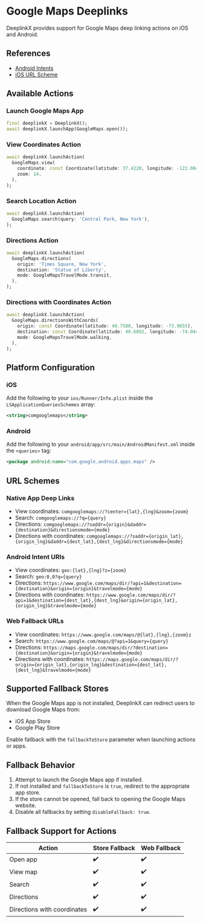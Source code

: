 # Google Maps Deeplinks

DeeplinkX provides support for Google Maps deep linking actions on iOS and Android.

## References

- [Android Intents](https://developer.android.com/guide/components/google-maps-intents)
- [iOS URL Scheme](https://developers.google.com/maps/documentation/urls/ios-urlscheme)

## Available Actions

### Launch Google Maps App
```dart
final deeplinkX = DeeplinkX();
await deeplinkX.launchApp(GoogleMaps.open());
```

### View Coordinates Action
```dart
await deeplinkX.launchAction(
  GoogleMaps.view(
    coordinate: const Coordinate(latitude: 37.4220, longitude: -122.0841),
    zoom: 14,
  ),
);
```

### Search Location Action
```dart
await deeplinkX.launchAction(
  GoogleMaps.search(query: 'Central Park, New York'),
);
```

### Directions Action
```dart
await deeplinkX.launchAction(
  GoogleMaps.directions(
    origin: 'Times Square, New York',
    destination: 'Statue of Liberty',
    mode: GoogleMapsTravelMode.transit,
  ),
);
```

### Directions with Coordinates Action
```dart
await deeplinkX.launchAction(
  GoogleMaps.directionsWithCoords(
    origin: const Coordinate(latitude: 40.7580, longitude: -73.9855),
    destination: const Coordinate(latitude: 40.6892, longitude: -74.0445),
    mode: GoogleMapsTravelMode.walking,
  ),
);
```

## Platform Configuration

### iOS
Add the following to your `ios/Runner/Info.plist` inside the `LSApplicationQueriesSchemes` array:
```xml
<string>comgooglemaps</string>
```

### Android
Add the following to your `android/app/src/main/AndroidManifest.xml` inside the `<queries>` tag:
```xml
<package android:name="com.google.android.apps.maps" />
```

## URL Schemes

### Native App Deep Links
- View coordinates: `comgooglemaps://?center={lat},{lng}&zoom={zoom}`
- Search: `comgooglemaps://?q={query}`
- Directions: `comgooglemaps://?saddr={origin}&daddr={destination}&directionsmode={mode}`
- Directions with coordinates: `comgooglemaps://?saddr={origin_lat},{origin_lng}&daddr={dest_lat},{dest_lng}&directionsmode={mode}`

### Android Intent URIs
- View coordinates: `geo:{lat},{lng}?z={zoom}`
- Search: `geo:0,0?q={query}`
- Directions: `https://www.google.com/maps/dir/?api=1&destination={destination}&origin={origin}&travelmode={mode}`
- Directions with coordinates: `https://www.google.com/maps/dir/?api=1&destination={dest_lat},{dest_lng}&origin={origin_lat},{origin_lng}&travelmode={mode}`

### Web Fallback URLs
- View coordinates: `https://www.google.com/maps/@{lat},{lng},{zoom}z`
- Search: `https://www.google.com/maps/@?api=1&query={query}`
- Directions: `https://maps.google.com/maps/dir/?destination={destination}&origin={origin}&travelmode={mode}`
- Directions with coordinates: `https://maps.google.com/maps/dir/?origin={origin_lat},{origin_lng}&destination={dest_lat},{dest_lng}&travelmode={mode}`

## Supported Fallback Stores
When the Google Maps app is not installed, DeeplinkX can redirect users to download Google Maps from:

- iOS App Store
- Google Play Store

Enable fallback with the `fallbackToStore` parameter when launching actions or apps.

## Fallback Behavior

1. Attempt to launch the Google Maps app if installed.
2. If not installed and `fallbackToStore` is `true`, redirect to the appropriate app store.
3. If the store cannot be opened, fall back to opening the Google Maps website.
4. Disable all fallbacks by setting `disableFallback: true`.

## Fallback Support for Actions

| Action                     | Store Fallback | Web Fallback |
| -------------------------- | -------------- | ------------ |
| Open app                   | ✔️ | ✔️ |
| View map                   | ✔️ | ✔️ |
| Search                     | ✔️ | ✔️ |
| Directions                 | ✔️ | ✔️ |
| Directions with coordinates| ✔️ | ✔️ |
